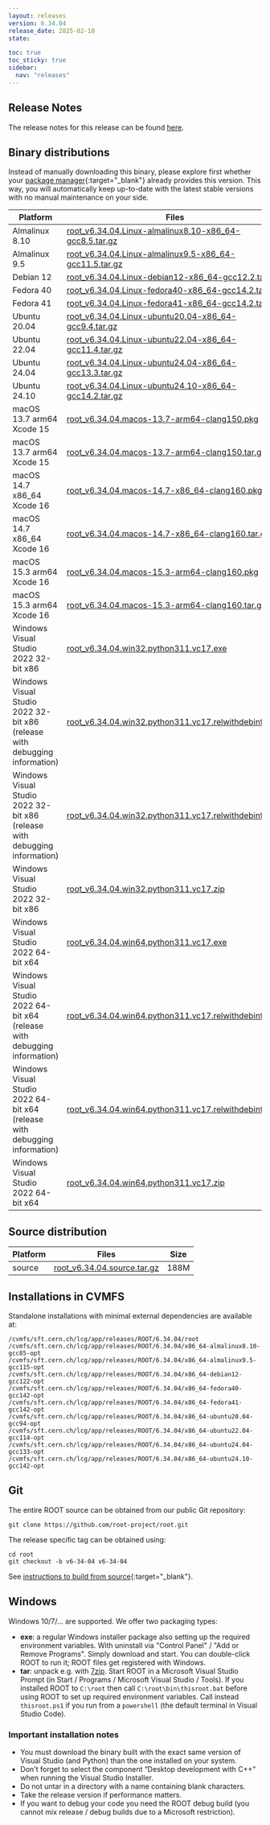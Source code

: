 ```yaml
---
layout: releases
version: 6.34.04
release_date: 2025-02-10
state:

toc: true
toc_sticky: true
sidebar:
  nav: "releases"
---
```



## Release Notes

The release notes for this release can be found [here](https://root.cern/doc/v634/release-notes.html#release-6.34.04).

## Binary distributions

Instead of manually downloading this binary, please explore first whether your [package manager](../../install/#install-via-a-package-manager){:target="\_blank"} already provides this version.
This way, you will automatically keep up-to-date with the latest stable versions with no manual maintenance on your side.

| Platform       | Files | Size |
|-----------|-------|-----|
| Almalinux 8.10 | [root_v6.34.04.Linux-almalinux8.10-x86_64-gcc8.5.tar.gz](https://root.cern/download/root_v6.34.04.Linux-almalinux8.10-x86_64-gcc8.5.tar.gz) | 278M |
| Almalinux 9.5 | [root_v6.34.04.Linux-almalinux9.5-x86_64-gcc11.5.tar.gz](https://root.cern/download/root_v6.34.04.Linux-almalinux9.5-x86_64-gcc11.5.tar.gz) | 297M |
| Debian 12 | [root_v6.34.04.Linux-debian12-x86_64-gcc12.2.tar.gz](https://root.cern/download/root_v6.34.04.Linux-debian12-x86_64-gcc12.2.tar.gz) | 284M |
| Fedora 40 | [root_v6.34.04.Linux-fedora40-x86_64-gcc14.2.tar.gz](https://root.cern/download/root_v6.34.04.Linux-fedora40-x86_64-gcc14.2.tar.gz) | 304M |
| Fedora 41 | [root_v6.34.04.Linux-fedora41-x86_64-gcc14.2.tar.gz](https://root.cern/download/root_v6.34.04.Linux-fedora41-x86_64-gcc14.2.tar.gz) | 294M |
| Ubuntu 20.04 | [root_v6.34.04.Linux-ubuntu20.04-x86_64-gcc9.4.tar.gz](https://root.cern/download/root_v6.34.04.Linux-ubuntu20.04-x86_64-gcc9.4.tar.gz) | 288M |
| Ubuntu 22.04 | [root_v6.34.04.Linux-ubuntu22.04-x86_64-gcc11.4.tar.gz](https://root.cern/download/root_v6.34.04.Linux-ubuntu22.04-x86_64-gcc11.4.tar.gz) | 287M |
| Ubuntu 24.04 | [root_v6.34.04.Linux-ubuntu24.04-x86_64-gcc13.3.tar.gz](https://root.cern/download/root_v6.34.04.Linux-ubuntu24.04-x86_64-gcc13.3.tar.gz) | 285M |
| Ubuntu 24.10 | [root_v6.34.04.Linux-ubuntu24.10-x86_64-gcc14.2.tar.gz](https://root.cern/download/root_v6.34.04.Linux-ubuntu24.10-x86_64-gcc14.2.tar.gz) | 287M |
| macOS 13.7 arm64 Xcode 15 | [root_v6.34.04.macos-13.7-arm64-clang150.pkg](https://root.cern/download/root_v6.34.04.macos-13.7-arm64-clang150.pkg) | 414M |
| macOS 13.7 arm64 Xcode 15 | [root_v6.34.04.macos-13.7-arm64-clang150.tar.gz](https://root.cern/download/root_v6.34.04.macos-13.7-arm64-clang150.tar.gz) | 270M |
| macOS 14.7 x86_64 Xcode 16 | [root_v6.34.04.macos-14.7-x86_64-clang160.pkg](https://root.cern/download/root_v6.34.04.macos-14.7-x86_64-clang160.pkg) | 444M |
| macOS 14.7 x86_64 Xcode 16 | [root_v6.34.04.macos-14.7-x86_64-clang160.tar.gz](https://root.cern/download/root_v6.34.04.macos-14.7-x86_64-clang160.tar.gz) | 293M |
| macOS 15.3 arm64 Xcode 16 | [root_v6.34.04.macos-15.3-arm64-clang160.pkg](https://root.cern/download/root_v6.34.04.macos-15.3-arm64-clang160.pkg) | 434M |
| macOS 15.3 arm64 Xcode 16 | [root_v6.34.04.macos-15.3-arm64-clang160.tar.gz](https://root.cern/download/root_v6.34.04.macos-15.3-arm64-clang160.tar.gz) | 284M |
| Windows Visual Studio 2022 32-bit x86 | [root_v6.34.04.win32.python311.vc17.exe](https://root.cern/download/root_v6.34.04.win32.python311.vc17.exe) | 121M |
| Windows Visual Studio 2022 32-bit x86 (release with debugging information) | [root_v6.34.04.win32.python311.vc17.relwithdebinfo.exe](https://root.cern/download/root_v6.34.04.win32.python311.vc17.relwithdebinfo.exe) | 486M |
| Windows Visual Studio 2022 32-bit x86 (release with debugging information) | [root_v6.34.04.win32.python311.vc17.relwithdebinfo.zip](https://root.cern/download/root_v6.34.04.win32.python311.vc17.relwithdebinfo.zip) | 955M |
| Windows Visual Studio 2022 32-bit x86 | [root_v6.34.04.win32.python311.vc17.zip](https://root.cern/download/root_v6.34.04.win32.python311.vc17.zip) | 166M |
| Windows Visual Studio 2022 64-bit x64 | [root_v6.34.04.win64.python311.vc17.exe](https://root.cern/download/root_v6.34.04.win64.python311.vc17.exe) | 126M |
| Windows Visual Studio 2022 64-bit x64 (release with debugging information) | [root_v6.34.04.win64.python311.vc17.relwithdebinfo.exe](https://root.cern/download/root_v6.34.04.win64.python311.vc17.relwithdebinfo.exe) | 497M |
| Windows Visual Studio 2022 64-bit x64 (release with debugging information) | [root_v6.34.04.win64.python311.vc17.relwithdebinfo.zip](https://root.cern/download/root_v6.34.04.win64.python311.vc17.relwithdebinfo.zip) | 976M |
| Windows Visual Studio 2022 64-bit x64 | [root_v6.34.04.win64.python311.vc17.zip](https://root.cern/download/root_v6.34.04.win64.python311.vc17.zip) | 173M |

## Source distribution

| Platform       | Files | Size |
|-----------|-------|-----|
| source | [root_v6.34.04.source.tar.gz](https://root.cern/download/root_v6.34.04.source.tar.gz) | 188M |


## Installations in CVMFS

Standalone installations with minimal external dependencies are available at:
~~~
/cvmfs/sft.cern.ch/lcg/app/releases/ROOT/6.34.04/root
/cvmfs/sft.cern.ch/lcg/app/releases/ROOT/6.34.04/x86_64-almalinux8.10-gcc85-opt
/cvmfs/sft.cern.ch/lcg/app/releases/ROOT/6.34.04/x86_64-almalinux9.5-gcc115-opt
/cvmfs/sft.cern.ch/lcg/app/releases/ROOT/6.34.04/x86_64-debian12-gcc122-opt
/cvmfs/sft.cern.ch/lcg/app/releases/ROOT/6.34.04/x86_64-fedora40-gcc142-opt
/cvmfs/sft.cern.ch/lcg/app/releases/ROOT/6.34.04/x86_64-fedora41-gcc142-opt
/cvmfs/sft.cern.ch/lcg/app/releases/ROOT/6.34.04/x86_64-ubuntu20.04-gcc94-opt
/cvmfs/sft.cern.ch/lcg/app/releases/ROOT/6.34.04/x86_64-ubuntu22.04-gcc114-opt
/cvmfs/sft.cern.ch/lcg/app/releases/ROOT/6.34.04/x86_64-ubuntu24.04-gcc133-opt
/cvmfs/sft.cern.ch/lcg/app/releases/ROOT/6.34.04/x86_64-ubuntu24.10-gcc142-opt
~~~


## Git

The entire ROOT source can be obtained from our public Git repository:

~~~
git clone https://github.com/root-project/root.git
~~~
The release specific tag can be obtained using:
~~~
cd root
git checkout -b v6-34-04 v6-34-04
~~~

See [instructions to build from source](../../install/#build-from-source){:target="\_blank"}.

## Windows

Windows 10/7/... are supported. We offer two packaging types:

 * **exe**: a regular Windows installer package also setting up the required environment variables. With uninstall via "Control Panel" / "Add or Remove Programs". Simply download and start. You can double-click ROOT to run it; ROOT files get registered with Windows.
 * **tar**: unpack e.g. with [7zip](https://www.7-zip.org). Start ROOT in a Microsoft Visual Studio Prompt (in Start / Programs / Microsoft Visual Studio / Tools). If you installed ROOT to `C:\root` then call `C:\root\bin\thisroot.bat` before using ROOT to set up required environment variables. Call instead `thisroot.ps1` if you run from a `powershell` (the default terminal in Visual Studio Code).

### Important installation notes

 * You must download the binary built with the exact same version of Visual Studio (and Python) than the one installed on your system.
 * Don't forget to select the component “Desktop development with C++" when running the Visual Studio Installer.
 * Do not untar in a directory with a name containing blank characters.
 * Take the release version if performance matters.
 * If you want to debug your code you need the ROOT debug build (you cannot mix release / debug builds due to a Microsoft restriction).
